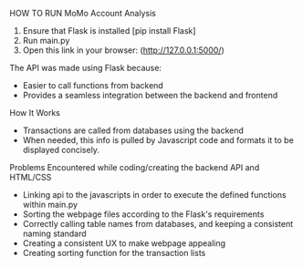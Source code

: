 HOW TO RUN MoMo Account Analysis

1. Ensure that Flask is installed
  [pip install Flask]
2. Run main.py
3. Open this link in your browser: (http://127.0.0.1:5000/)


The API was made using Flask because:
- Easier to call functions from backend 
- Provides a seamless integration between the backend and frontend

How It Works
- Transactions are called from databases using the backend
- When needed, this info is pulled by Javascript code and formats it to be displayed concisely.

Problems Encountered while coding/creating the backend API and HTML/CSS
- Linking api to the javascripts in order to execute the defined functions within main.py
- Sorting the webpage files according to the Flask's requirements
- Correctly calling table names from databases, and keeping a consistent naming standard
- Creating a consistent UX to make webpage appealing
- Creating sorting function for the transaction lists